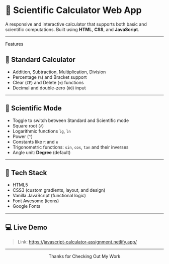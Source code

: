 # 🧮 Scientific Calculator Web App

A responsive and interactive calculator that supports both basic and scientific computations. Built using **HTML**, **CSS**, and **JavaScript**.

---
Features
## 🧾 Standard Calculator

- Addition, Subtraction, Multiplication, Division  
- Percentage (`%`) and Bracket support  
- Clear (`CE`) and Delete (`⌫`) functions  
- Decimal and double-zero (`00`) input  

---

## 🧪 Scientific Mode

- Toggle to switch between Standard and Scientific mode  
- Square root (`√`)  
- Logarithmic functions `lg`, `ln`  
- Power (`^`)  
- Constants like `π` and `e`  
- Trigonometric functions: `sin`, `cos`, `tan` and their inverses  
- Angle unit: **Degree** (default)  

---
## 📂 Tech Stack

- HTML5  
- CSS3 (custom gradients, layout, and design)  
- Vanilla JavaScript (functional logic)  
- Font Awesome (icons)  
- Google Fonts

---

## 💻 Live Demo

> Link: https://javascript-calculator-assignment.netlify.app/

---
<div align = 'center'>
Thanks for Checking Out My Work
</div>


